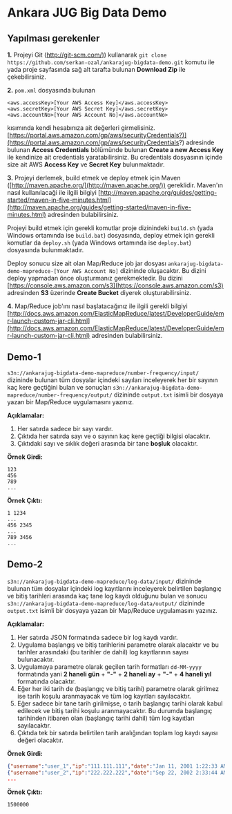 Ankara JUG Big Data Demo
======================

Yapılması gerekenler
-----------

**1.** Projeyi Git ([http://git-scm.com/)](http://git-scm.com/)) kullanarak `git clone https://github.com/serkan-ozal/ankarajug-bigdata-demo.git` komutu ile yada proje sayfasında sağ alt tarafta bulunan **Download Zip** ile çekebilirsiniz. 

**2.** `pom.xml` dosyasında bulunan 

~~~
<aws.accessKey>[Your AWS Access Key]</aws.accessKey>
<aws.secretKey>[Your AWS Secret Key]</aws.secretKey>
<aws.accountNo>[Your AWS Account No]</aws.accountNo>
~~~

kısımında kendi hesabınıza ait değerleri girmelisiniz. [https://portal.aws.amazon.com/gp/aws/securityCredentials?)](https://portal.aws.amazon.com/gp/aws/securityCredentials?) adresinde bulunan **Access Credentials** bölümünde bulunan **Create a new Access Key** ile kendinize ait credentials yaratabilirsiniz. Bu credentials dosyasının içinde size ait AWS **Access Key** ve **Secret Key** bulunmaktadır.

**3.** Projeyi derlemek, build etmek ve deploy etmek için Maven ([http://maven.apache.org/](http://maven.apache.org/)) gereklidir. Maven'ın nasıl kullanılacaği ile ilgili bilgiyi [http://maven.apache.org/guides/getting-started/maven-in-five-minutes.html](http://maven.apache.org/guides/getting-started/maven-in-five-minutes.html) adresinden bulabilirsiniz.

Projeyi build etmek için gerekli komutlar proje dizinindeki `build.sh` (yada Windows ortamında ise `build.bat`) dosyasında, deploy etmek için gerekli komutlar da `deploy.sh` (yada Windows ortamında ise `deploy.bat`) dosyasında bulunmaktadır.

Deploy sonucu size ait olan Map/Reduce job jar dosyası `ankarajug-bigdata-demo-mapreduce-[Your AWS Account No]` dizininde oluşacaktır. Bu dizini deploy yapmadan önce oluşturmanız gerekmektedir. Bu dizini [https://console.aws.amazon.com/s3](https://console.aws.amazon.com/s3) adresinden **S3** üzerinde **Create Bucket** diyerek oluşturabilirsiniz.

**4.** Map/Reduce job'ını nasıl başlatacağınız ile ilgili gerekli bilgiyi [http://docs.aws.amazon.com/ElasticMapReduce/latest/DeveloperGuide/emr-launch-custom-jar-cli.html](http://docs.aws.amazon.com/ElasticMapReduce/latest/DeveloperGuide/emr-launch-custom-jar-cli.html) adresinden bulabilirsiniz.

<a name="Demo_1"></a>
Demo-1
-----------
`s3n://ankarajug-bigdata-demo-mapreduce/number-frequency/input/` dizininde bulunan tüm dosyalar içindeki sayıları inceleyerek her bir sayının kaç kere geçtiğini bulan ve sonuçları `s3n://ankarajug-bigdata-demo-mapreduce/number-frequency/output/` dizininde `output.txt` isimli bir dosyaya yazan bir Map/Reduce uygulamasını yazınız. 



**Açıklamalar:**

1. Her satırda sadece bir sayı vardır. 
2. Çıktıda her satırda sayı ve o sayının kaç kere geçtiği bilgisi olacaktır. 
3. Çıktıdaki sayı ve sıklık değeri arasında bir tane **boşluk** olacaktır. 

**Örnek Girdi:**

~~~~ 
123
456
789
...
~~~~

**Örnek Çıktı:**

~~~
1 1234
...
456 2345
...
789 3456
...
~~~

<a name="Demo_2"></a>
Demo-2
-----------
`s3n://ankarajug-bigdata-demo-mapreduce/log-data/input/` dizininde bulunan tüm dosyalar içindeki log kayıtlarını inceleyerek belirtilen başlangıç ve bitiş tarihleri arasında kaç tane log kaydı olduğunu bulan ve sonucu  `s3n://ankarajug-bigdata-demo-mapreduce/log-data/output/` dizininde `output.txt` isimli bir dosyaya yazan bir Map/Reduce uygulamasını yazınız. 

**Açıklamalar:**

1. Her satırda JSON formatında sadece bir log kaydı vardır. 
2. Uygulama başlangış ve bitiş tarihlerini parametre olarak alacaktır ve bu tarihler arasındaki (bu tarihler de dahil) log kayıtlarının sayısı bulunacaktır. 
3. Uygulamaya parametre olarak geçilen tarih formatları `dd-MM-yyyy` formatında yani **2 haneli gün** + **"-"** + **2 haneli ay** + **"-"** + **4 haneli yıl** formatında olacaktır.  
4. Eğer her iki tarih de (başlangıç ve bitiş tarihi) parametre olarak girilmez ise tarih koşulu aranmayacak ve tüm log kayıtları sayılacaktır.
5. Eğer sadece bir tane tarih girilmişse, o tarih başlangıç tarihi olarak kabul edilecek ve bitiş tarihi koşulu aranmayacaktır. Bu durumda başlangıç tarihinden itibaren olan (başlangıç tarihi dahil) tüm log kayıtları sayılacaktır.  
6. Çıktıda tek bir satırda belirtilen tarih aralığından toplam log kaydı sayısı değeri olacaktır.

**Örnek Girdi:**

~~~~ json
{"username":"user_1","ip":"111.111.111","date":"Jan 11, 2001 1:22:33 AM"}
{"username":"user_2","ip":"222.222.222","date":"Sep 22, 2002 2:33:44 AM"}
...
~~~~

**Örnek Çıktı:**

~~~
1500000
~~~
